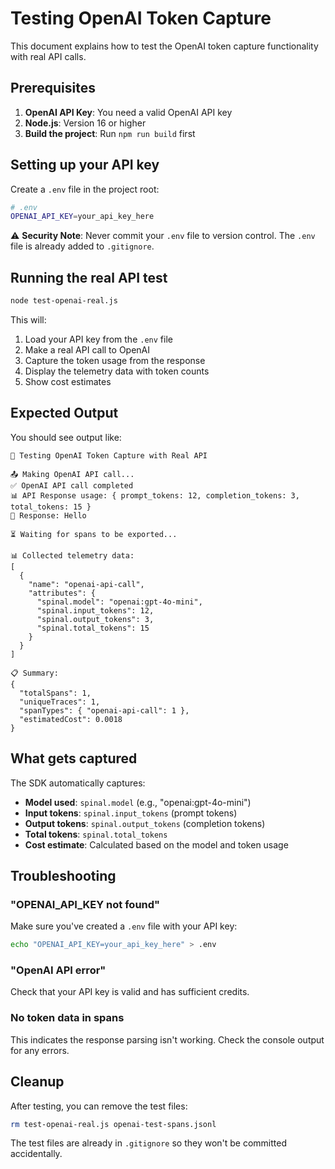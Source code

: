 # Testing OpenAI Token Capture

This document explains how to test the OpenAI token capture functionality with real API calls.

## Prerequisites

1. **OpenAI API Key**: You need a valid OpenAI API key
2. **Node.js**: Version 16 or higher
3. **Build the project**: Run `npm run build` first

## Setting up your API key

Create a `.env` file in the project root:

```bash
# .env
OPENAI_API_KEY=your_api_key_here
```

⚠️ **Security Note**: Never commit your `.env` file to version control. The `.env` file is already added to `.gitignore`.

## Running the real API test

```bash
node test-openai-real.js
```

This will:
1. Load your API key from the `.env` file
2. Make a real API call to OpenAI
3. Capture the token usage from the response
4. Display the telemetry data with token counts
5. Show cost estimates

## Expected Output

You should see output like:
```
🧪 Testing OpenAI Token Capture with Real API

📤 Making OpenAI API call...
✅ OpenAI API call completed
📊 API Response usage: { prompt_tokens: 12, completion_tokens: 3, total_tokens: 15 }
🤖 Response: Hello

⏳ Waiting for spans to be exported...

📊 Collected telemetry data:
[
  {
    "name": "openai-api-call",
    "attributes": {
      "spinal.model": "openai:gpt-4o-mini",
      "spinal.input_tokens": 12,
      "spinal.output_tokens": 3,
      "spinal.total_tokens": 15
    }
  }
]

📋 Summary:
{
  "totalSpans": 1,
  "uniqueTraces": 1,
  "spanTypes": { "openai-api-call": 1 },
  "estimatedCost": 0.0018
}
```

## What gets captured

The SDK automatically captures:
- **Model used**: `spinal.model` (e.g., "openai:gpt-4o-mini")
- **Input tokens**: `spinal.input_tokens` (prompt tokens)
- **Output tokens**: `spinal.output_tokens` (completion tokens)
- **Total tokens**: `spinal.total_tokens`
- **Cost estimate**: Calculated based on the model and token usage

## Troubleshooting

### "OPENAI_API_KEY not found"
Make sure you've created a `.env` file with your API key:
```bash
echo "OPENAI_API_KEY=your_api_key_here" > .env
```

### "OpenAI API error"
Check that your API key is valid and has sufficient credits.

### No token data in spans
This indicates the response parsing isn't working. Check the console output for any errors.

## Cleanup

After testing, you can remove the test files:
```bash
rm test-openai-real.js openai-test-spans.jsonl
```

The test files are already in `.gitignore` so they won't be committed accidentally.

